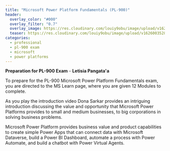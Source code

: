 ```yaml
---
title: "Microsoft Power Platform Fundamentals (PL-900)"
header:
  overlay_color: "#000"
  overlay_filter: "0.7"
  overlay_image: https://res.cloudinary.com/louiy9obu/image/upload/v1626002590/letisias_projects_fjlv67.png
  teaser: https://res.cloudinary.com/louiy9obu/image/upload/v1626003528/500x300projects_dbt5xc.png
categories:
  - professional
  - pl-900 exam
  - microsoft
  - power platforms
---
```


**Preparation for PL-900 Exam** - **Letisia Pangata'a**

To prepare for the PL-900 Microsoft Power Platform Fundamentals exam, you are directed to the MS Learn page, where you are given 12 Modules to complete.

As you play the introduction video Dona Sarkar provides an intriguing introduction discussing the value and opportunity that Microsoft Power Platforms provides to small and medium businesses, to big corporations in solving business problems.

Microsoft Power Platform provides business value and product capabilities to create simple Power Apps that can connect data with Microsoft Dataverse, build a Power BI Dashboard, automate a process with Power Automate, and build a chatbot with Power Virtual Agents.